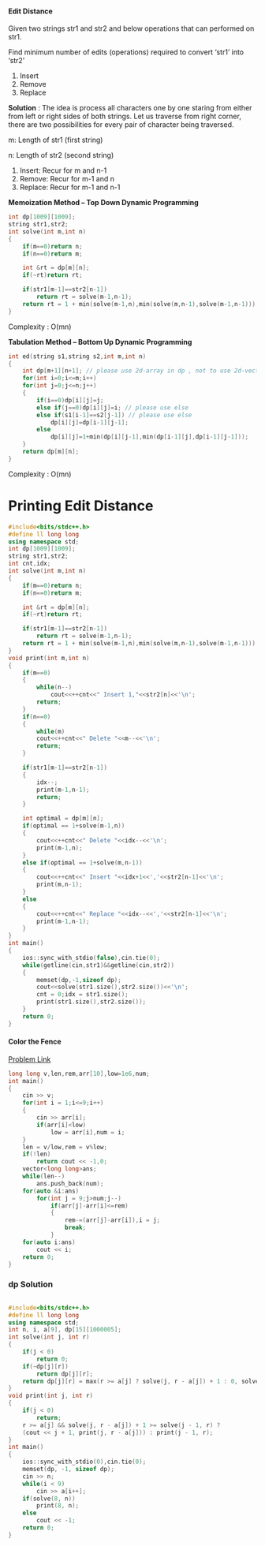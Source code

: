 #### Edit Distance

Given two strings str1 and str2 and below operations that can performed on str1. 
    
Find minimum number of edits (operations) required to convert ‘str1’ into ‘str2’

1) Insert
2) Remove
3) Replace

**Solution** : 
The idea is process all characters one by one staring from either from left or right sides of both strings.
Let us traverse from right corner, there are two possibilities for every pair of character being traversed.
    
m: Length of str1 (first string)
    
n: Length of str2 (second string)
    

1) Insert: Recur for m and n-1
2) Remove: Recur for m-1 and n
3) Replace: Recur for m-1 and n-1

**Memoization Method – Top Down Dynamic Programming**
```cpp
int dp[1009][1009];
string str1,str2;
int solve(int m,int n)
{
    if(m==0)return n;
    if(n==0)return m;

    int &rt = dp[m][n];
    if(~rt)return rt;

    if(str1[m-1]==str2[n-1])
        return rt = solve(m-1,n-1);
    return rt = 1 + min(solve(m-1,n),min(solve(m,n-1),solve(m-1,n-1)));
}
```
Complexity : O(mn)

**Tabulation Method – Bottom Up Dynamic Programming**
```cpp
int ed(string s1,string s2,int m,int n)
{
    int dp[m+1][n+1]; // please use 2d-array in dp , not to use 2d-vector , because 2d-vector is slower
    for(int i=0;i<=m;i++)
    for(int j=0;j<=n;j++)
    {
        if(i==0)dp[i][j]=j;
        else if(j==0)dp[i][j]=i; // please use else
        else if(s1[i-1]==s2[j-1]) // please use else
            dp[i][j]=dp[i-1][j-1];
        else
            dp[i][j]=1+min(dp[i][j-1],min(dp[i-1][j],dp[i-1][j-1]));
    }
    return dp[m][n];
}
```
Complexity : O(mn)

# Printing Edit Distance

```cpp
#include<bits/stdc++.h>
#define ll long long
using namespace std;
int dp[1009][1009];
string str1,str2;
int cnt,idx;
int solve(int m,int n)
{
    if(m==0)return n;
    if(n==0)return m;

    int &rt = dp[m][n];
    if(~rt)return rt;

    if(str1[m-1]==str2[n-1])
        return rt = solve(m-1,n-1);
    return rt = 1 + min(solve(m-1,n),min(solve(m,n-1),solve(m-1,n-1)));
}
void print(int m,int n)
{
    if(m==0)
    {
        while(n--)
            cout<<++cnt<<" Insert 1,"<<str2[n]<<'\n';
        return;
    }
    if(n==0)
    {
        while(m)
        cout<<++cnt<<" Delete "<<m--<<'\n';
        return;
    }

    if(str1[m-1]==str2[n-1])
    {
        idx--;
        print(m-1,n-1);
        return;
    }

    int optimal = dp[m][n];
    if(optimal == 1+solve(m-1,n))
    {
        cout<<++cnt<<" Delete "<<idx--<<'\n';
        print(m-1,n);
    }
    else if(optimal == 1+solve(m,n-1))
    {
        cout<<++cnt<<" Insert "<<idx+1<<','<<str2[n-1]<<'\n';
        print(m,n-1);
    }
    else
    {
        cout<<++cnt<<" Replace "<<idx--<<','<<str2[n-1]<<'\n';
        print(m-1,n-1);
    }
}
int main()
{
    ios::sync_with_stdio(false),cin.tie(0);
    while(getline(cin,str1)&&getline(cin,str2))
    {
        memset(dp,-1,sizeof dp);
        cout<<solve(str1.size(),str2.size())<<'\n';
        cnt = 0;idx = str1.size();
        print(str1.size(),str2.size());
    }
    return 0;
}
```
#### Color the Fence

[Problem Link](https://codeforces.com/contest/349/problem/B)

```cpp
long long v,len,rem,arr[10],low=1e6,num;
int main()
{
    cin >> v;
    for(int i = 1;i<=9;i++)
    {
        cin >> arr[i];
        if(arr[i]<low)
            low = arr[i],num = i;
    }
    len = v/low,rem = v%low;
    if(!len)
        return cout << -1,0;
    vector<long long>ans;
    while(len--)
        ans.push_back(num);
    for(auto &i:ans)
        for(int j = 9;j>num;j--)
            if(arr[j]-arr[i]<=rem)
            {
                rem-=(arr[j]-arr[i]),i = j;
                break;
            }
    for(auto i:ans)
        cout << i;
    return 0;
}
```
### dp Solution

```cpp

#include<bits/stdc++.h>
#define ll long long
using namespace std;
int n, i, a[9], dp[15][1000005];
int solve(int j, int r)
{
    if(j < 0)
        return 0;
    if(~dp[j][r])
        return dp[j][r];
    return dp[j][r] = max(r >= a[j] ? solve(j, r - a[j]) + 1 : 0, solve(j - 1, r));
}
void print(int j, int r)
{
    if(j < 0)
        return;
    r >= a[j] && solve(j, r - a[j]) + 1 >= solve(j - 1, r) ? 
    (cout << j + 1, print(j, r - a[j])) : print(j - 1, r);
}
int main()
{
    ios::sync_with_stdio(0),cin.tie(0);
    memset(dp, -1, sizeof dp);
    cin >> n;
    while(i < 9)
        cin >> a[i++];
    if(solve(8, n))
        print(8, n);
    else
        cout << -1;
    return 0;
}
```
